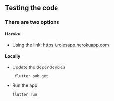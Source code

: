 ## Testing the code
### There are two options
#### Heroku
 - Using the link: https://rolesapp.herokuapp.com
 
#### Locally
 
 - Update the dependencies

		flutter pub get
		
- Run the app
		
	  flutter run
